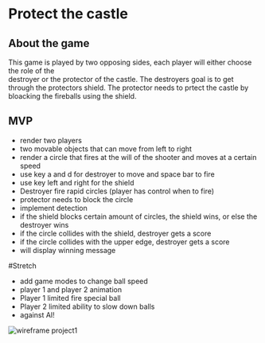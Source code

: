 # Protect the castle

## About the game 

This game is played by two opposing sides, each player will either choose the role of the  
destroyer or the protector of the castle. The destroyers goal is to get through the protectors shield.
The protector needs to prtect the castle by bloacking the fireballs using the shield.



## MVP

* render two players
* two movable objects that can move from left to right
* render a circle that fires at the will of the shooter  and moves at a certain speed
* use key a and d for destroyer to move and space bar to fire
* use key  left and right for  the shield
* Destroyer fire rapid circles (player has control when to fire)
* protector needs to block the circle
* implement detection 
* if the shield blocks certain amount of circles, the shield wins, or else the destroyer wins
* if the circle collides with the shield, destroyer gets a score
* if the circle collides with the upper edge, destroyer gets a score
* will display winning message


#Stretch

* add game modes to change ball speed
* player 1 and player 2 animation
* Player 1 limited fire special ball
* Player 2 limited ability to slow down balls
* against AI!

![wireframe project1](https://user-images.githubusercontent.com/22379194/138540531-9622c6af-3c10-4f47-af6f-545e4b409432.png)

